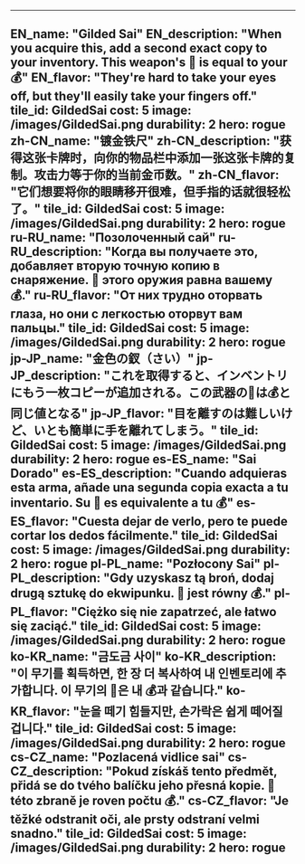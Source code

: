 ---

EN_name: "Gilded Sai"
EN_description: "When you acquire this, add a second exact copy to your inventory. This weapon's 🔸 is equal to your 💰"
EN_flavor: "They're hard to take your eyes off, but they'll easily take your fingers off."
tile_id: GildedSai
cost: 5
image: /images/GildedSai.png
durability: 2
hero: rogue
zh-CN_name: "镀金铁尺"
zh-CN_description: "获得这张卡牌时，向你的物品栏中添加一张这张卡牌的复制。攻击力等于你的当前金币数。"
zh-CN_flavor: "它们想要将你的眼睛移开很难，但手指的话就很轻松了。"
tile_id: GildedSai
cost: 5
image: /images/GildedSai.png
durability: 2
hero: rogue
ru-RU_name: "Позолоченный сай"
ru-RU_description: "Когда вы получаете это, добавляет вторую точную копию в снаряжение. 🔸 этого оружия равна вашему 💰."
ru-RU_flavor: "От них трудно оторвать глаза, но они с легкостью оторвут вам пальцы."
tile_id: GildedSai
cost: 5
image: /images/GildedSai.png
durability: 2
hero: rogue
jp-JP_name: "金色の釵（さい）"
jp-JP_description: "これを取得すると、インベントリにもう一枚コピーが追加される。この武器の🔸は💰と同じ値となる"
jp-JP_flavor: "目を離すのは難しいけど、いとも簡単に手を離れてしまう。"
tile_id: GildedSai
cost: 5
image: /images/GildedSai.png
durability: 2
hero: rogue
es-ES_name: "Sai Dorado"
es-ES_description: "Cuando adquieras esta arma, añade una segunda copia exacta a tu inventario. Su 🔸 es equivalente a tu 💰"
es-ES_flavor: "Cuesta dejar de verlo, pero te puede cortar los dedos fácilmente."
tile_id: GildedSai
cost: 5
image: /images/GildedSai.png
durability: 2
hero: rogue
pl-PL_name: "Pozłocony Sai"
pl-PL_description: "Gdy uzyskasz tą broń, dodaj drugą sztukę do ekwipunku. 🔸 jest równy 💰."
pl-PL_flavor: "Ciężko się nie zapatrzeć, ale łatwo się zaciąć."
tile_id: GildedSai
cost: 5
image: /images/GildedSai.png
durability: 2
hero: rogue
ko-KR_name: "금도금 사이"
ko-KR_description: "이 무기를 획득하면, 한 장 더 복사하여 내 인벤토리에 추가합니다. 이 무기의 🔸은 내 💰과 같습니다."
ko-KR_flavor: "눈을 떼기 힘들지만, 손가락은 쉽게 떼어질 겁니다."
tile_id: GildedSai
cost: 5
image: /images/GildedSai.png
durability: 2
hero: rogue
cs-CZ_name: "Pozlacená vidlice sai"
cs-CZ_description: "Pokud získáš tento předmět, přidá se do tvého balíčku jeho přesná kopie. 🔸 této zbraně je roven počtu 💰."
cs-CZ_flavor: "Je těžké odstranit oči, ale prsty odstraní velmi snadno."
tile_id: GildedSai
cost: 5
image: /images/GildedSai.png
durability: 2
hero: rogue
---